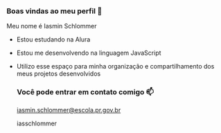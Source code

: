 ### Boas vindas ao meu perfil 💙

Meu nome é Iasmin Schlommer

- Estou estudando na Alura
- Estou me desenvolvendo na linguagem JavaScript
- Utilizo esse espaço para minha organização e compartilhamento dos meus projetos desenvolvidos

  ### Você pode entrar em contato comigo 📫

  iasmin.schlommer@escola.pr.gov.br
  
  iasschlommer

  
